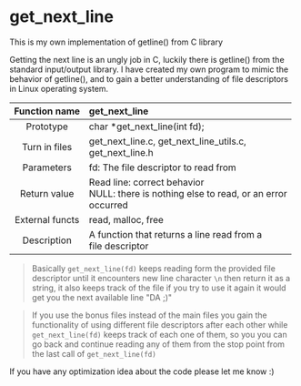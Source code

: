 # get_next_line
This is my own implementation of getline() from C library

Getting the next line is an ungly job in C, luckily there is getline()
from the standard input/output library.
I have created my own program to mimic the behavior of getline(),
and to gain a better understanding of file descriptors
in Linux operating system.

|Function name|get_next_line|
|:-----------:|:------------|
|Prototype|char *get_next_line(int fd);|
|Turn in files|get_next_line.c, get_next_line_utils.c,<br />get_next_line.h|
|Parameters|fd: The file descriptor to read from|
|Return value|Read line: correct behavior<br />NULL: there is nothing else to read, or an error<br />occurred|
|External functs|read, malloc, free|
|Description|A function that returns a line read from a<br />file descriptor|

>Basically `get_next_line(fd)` keeps reading form the provided file descriptor until 
>it encounters new line character `\n` then return it as a string, it also keeps
>track of the file if you try to use it again it would get you the next available line "DA ;)"

>If you use the bonus files instead of the main files you gain the functionality of using different 
>file descriptors after each other while `get_next_line(fd)` keeps track of each one of them, so you 
>you can go back and continue reading any of them from the stop point from the last call of 
>`get_next_line(fd)`

If you have any optimization idea about the code please let me know :)

